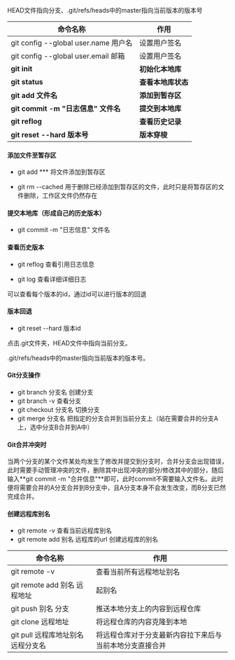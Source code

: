 HEAD文件指向分支、.git/refs/heads中的master指向当前版本的版本号

| 命令名称                             | 作用               |
| ------------------------------------ | ------------------ |
| git config --global user.name 用户名 | 设置用户签名       |
| git config --global user.email 邮箱  | 设置用户签名       |
| **git init**                         | **初始化本地库**   |
| **git status**                       | **查看本地库状态** |
| **git add 文件名**                   | **添加到暂存区**   |
| **git commit -m "日志信息" 文件名**  | **提交到本地库**   |
| **git reflog**                       | **查看历史记录**   |
| **git reset --hard 版本号**          | **版本穿梭**       |

#### 添加文件至暂存区

- git add ***			将文件添加到暂存区

- git rm --cached	用于删除已经添加到暂存区的文件，此时只是将暂存区的文件删除，工作区文件仍然存在

#### 提交本地库（形成自己的历史版本）

- git commit -m "日志信息" 文件名

#### 查看历史版本

- git reflog	查看引用日志信息

- git log		查看详细详细日志

可以查看每个版本的id，通过id可以进行版本的回退

#### 版本回退

- git reset --hard 版本id

点击.git文件夹，HEAD文件中指向当前分支。

.git/refs/heads中的master指向当前版本的版本号。

#### Git分支操作

- git branch 分支名		创建分支
- git branch -v                 查看分支
- git checkout 分支名     切换分支
- git merge 分支名          把指定的分支合并到当前分支上（站在需要合并的分支A上，选中分支B合并到A中）

#### Git合并冲突时

当两个分支的某个文件某处均发生了修改并提交到分支时，合并分支会出现错误，此时需要手动管理冲突的文件，删除其中出现冲突的部分/修改其中的部分，随后输入**git commit -m "合并信息"**即可，此时commit不需要输入文件名。此时便将需要合并的A分支合并到B分支中，且A分支本身不会发生改变，而B分支已然完成合并。

#### 创建远程库别名

- git remote -v		查看当前远程库别名
- git remote add 别名 远程库的url    创建远程库的别名

| 命令名称                           | 作用                                                      |
| ---------------------------------- | --------------------------------------------------------- |
| git remote -v                      | 查看当前所有远程地址别名                                  |
| git remote add 别名 远程地址       | 起别名                                                    |
| git push 别名 分支                 | 推送本地分支上的内容到远程仓库                            |
| git clone 远程地址                 | 将远程仓库的内容克隆到本地                                |
| git pull 远程库地址别名 远程分支名 | 将远程仓库对于分支最新内容拉下来后与 当前本地分支直接合并 |

